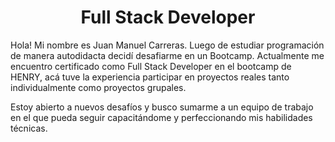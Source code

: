 
<h1 align="center">
 Full Stack Developer 
</h1>

<p> Hola! Mi nombre es Juan Manuel Carreras. Luego de estudiar programación de manera autodidacta decidí desafiarme en un Bootcamp. Actualmente me encuentro certificado como Full Stack Developer en el bootcamp de HENRY, acá tuve la experiencia participar en proyectos reales tanto individualmente como proyectos grupales.

Estoy abierto a nuevos desafíos y busco sumarme a un equipo de trabajo en el que pueda seguir capacitándome y perfeccionando mis habilidades técnicas. 





</p>



